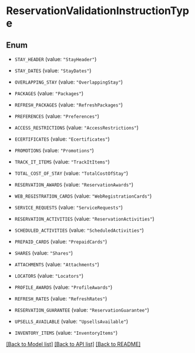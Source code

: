 # ReservationValidationInstructionType

## Enum


* `STAY_HEADER` (value: `"StayHeader"`)

* `STAY_DATES` (value: `"StayDates"`)

* `OVERLAPPING_STAY` (value: `"OverlappingStay"`)

* `PACKAGES` (value: `"Packages"`)

* `REFRESH_PACKAGES` (value: `"RefreshPackages"`)

* `PREFERENCES` (value: `"Preferences"`)

* `ACCESS_RESTRICTIONS` (value: `"AccessRestrictions"`)

* `ECERTIFICATES` (value: `"Ecertificates"`)

* `PROMOTIONS` (value: `"Promotions"`)

* `TRACK_IT_ITEMS` (value: `"TrackItItems"`)

* `TOTAL_COST_OF_STAY` (value: `"TotalCostOfStay"`)

* `RESERVATION_AWARDS` (value: `"ReservationAwards"`)

* `WEB_REGISTRATION_CARDS` (value: `"WebRegistrationCards"`)

* `SERVICE_REQUESTS` (value: `"ServiceRequests"`)

* `RESERVATION_ACTIVITIES` (value: `"ReservationActivities"`)

* `SCHEDULED_ACTIVITIES` (value: `"ScheduledActivities"`)

* `PREPAID_CARDS` (value: `"PrepaidCards"`)

* `SHARES` (value: `"Shares"`)

* `ATTACHMENTS` (value: `"Attachments"`)

* `LOCATORS` (value: `"Locators"`)

* `PROFILE_AWARDS` (value: `"ProfileAwards"`)

* `REFRESH_RATES` (value: `"RefreshRates"`)

* `RESERVATION_GUARANTEE` (value: `"ReservationGuarantee"`)

* `UPSELLS_AVAILABLE` (value: `"UpsellsAvailable"`)

* `INVENTORY_ITEMS` (value: `"InventoryItems"`)


[[Back to Model list]](../README.md#documentation-for-models) [[Back to API list]](../README.md#documentation-for-api-endpoints) [[Back to README]](../README.md)


